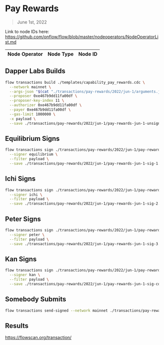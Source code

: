 # Pay Rewards
> June 1st, 2022

Link to node IDs here: https://github.com/onflow/flow/blob/master/nodeoperators/NodeOperatorList.md

| Node Operator             | Node Type          | Node ID  |
|:--------------------------|:-------------------|:---------|

## Dapper Labs Builds

```sh
flow transactions build ./templates/capability_pay_rewards.cdc \
  --network mainnet \
  --args-json "$(cat "./transactions/pay-rewards/2022/jun-1/arguments.json")" \
  --proposer 0xe467b9dd11fa00df \
  --proposer-key-index 11 \
  --authorizer 0xe467b9dd11fa00df \
  --payer 0xe467b9dd11fa00df \
  --gas-limit 1000000 \
  -x payload \
  --save ./transactions/pay-rewards/2022/jun-1/pay-rewards-jun-1-unsigned.rlp
```

## Equilibrium Signs

```sh
flow transactions sign ./transactions/pay-rewards/2022/jun-1/pay-rewards-jun-1-unsigned.rlp \
  --signer equilibrium \
  --filter payload \
  --save ./transactions/pay-rewards/2022/jun-1/pay-rewards-jun-1-sig-1.rlp
```

## Ichi Signs

```sh
flow transactions sign ./transactions/pay-rewards/2022/jun-1/pay-rewards-jun-1-sig-1.rlp \
  --signer ichi \
  --filter payload \
  --save ./transactions/pay-rewards/2022/jun-1/pay-rewards-jun-1-sig-2.rlp
```

## Peter Signs

```sh
flow transactions sign ./transactions/pay-rewards/2022/jun-1/pay-rewards-jun-1-sig-2.rlp \
  --signer peter \
  --filter payload \
  --save ./transactions/pay-rewards/2022/jun-1/pay-rewards-jun-1-sig-3.rlp
```

## Kan Signs

```sh
flow transactions sign ./transactions/pay-rewards/2022/jun-1/pay-rewards-jun-1-sig-3.rlp \
  --signer kan \
  --filter payload \
  --save ./transactions/pay-rewards/2022/jun-1/pay-rewards-jun-1-sig-complete.rlp
```

## Somebody Submits

```sh
flow transactions send-signed --network mainnet ./transactions/pay-rewards/2022/jun-1/pay-rewards-jun-1-sig-complete.rlp
```

## Results

https://flowscan.org/transaction/

